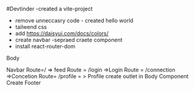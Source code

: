 #Devtinder
-created a vite-project

- remove unneccasry code - created hello world
- tailwend css
- add https://daisyui.com/docs/colors/
- create navbar
  -sepraed craete component
- install react-router-dom

Body

Navbar
Route=/ => feed
Route = /login =>Login
Route = /connection =>Concetion
Route= /profile = > Profile
create outlet in Body Component
Create Footer
